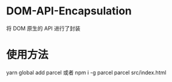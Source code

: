 # DOM-API-Encapsulation
将 DOM 原生的 API 进行了封装
# 使用方法
yarn global add parcel 或者 npm i -g parcel
parcel src/index.html
